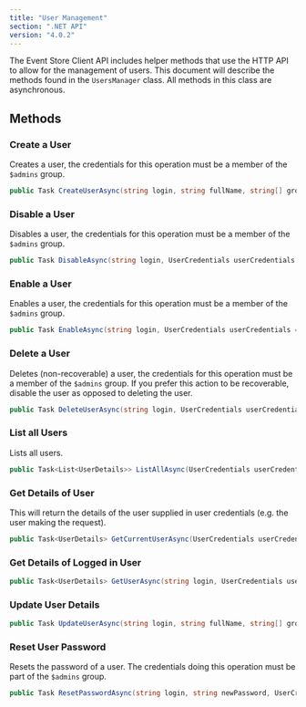 ```yaml
---
title: "User Management"
section: ".NET API"
version: "4.0.2"
---
```


The Event Store Client API includes helper methods that use the HTTP API to allow for the management of users. This document will describe the methods found in the `UsersManager` class. All methods in this class are asynchronous.

## Methods

### Create a User

Creates a user, the credentials for this operation must be a member of the `$admins` group.

```csharp
public Task CreateUserAsync(string login, string fullName, string[] groups, string password, UserCredentials userCredentials = null)
```

### Disable a User

Disables a user, the credentials for this operation must be a member of the `$admins` group.

```csharp
public Task DisableAsync(string login, UserCredentials userCredentials = null)
```

### Enable a User

Enables a user, the credentials for this operation must be a member of the `$admins` group.

```csharp
public Task EnableAsync(string login, UserCredentials userCredentials = null)
```

### Delete a User

Deletes (non-recoverable) a user, the credentials for this operation must be a member of the `$admins` group. If you prefer this action to be recoverable, disable the user as opposed to deleting the user.

```csharp
public Task DeleteUserAsync(string login, UserCredentials userCredentials = null)
```

### List all Users

Lists all users.

```csharp
public Task<List<UserDetails>> ListAllAsync(UserCredentials userCredentials = null)
```

### Get Details of User

This will return the details of the user supplied in user credentials (e.g. the user making the request).

```csharp
public Task<UserDetails> GetCurrentUserAsync(UserCredentials userCredentials)
```

<!-- TODO: Explanations of the below -->

### Get Details of Logged in User

```csharp
public Task<UserDetails> GetUserAsync(string login, UserCredentials userCredentials)
```

### Update User Details

```csharp
public Task UpdateUserAsync(string login, string fullName, string[] groups, UserCredentials userCredentials = null)
```

### Reset User Password

Resets the password of a user. The credentials doing this operation must be part of the `$admins` group.

```csharp
public Task ResetPasswordAsync(string login, string newPassword, UserCredentials userCredentials = null)
```
